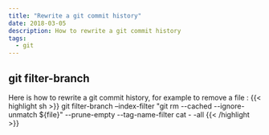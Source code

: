 ```yaml
---
title: "Rewrite a git commit history"
date: 2018-03-05
description: How to rewrite a git commit history
tags:
  - git
---
```


## git filter-branch

Here is how to rewrite a git commit history, for example to remove a file :
{{< highlight sh >}}
git filter-branch –index-filter "git rm --cached --ignore-unmatch ${file}" --prune-empty --tag-name-filter cat - -all
{{< /highlight >}}
